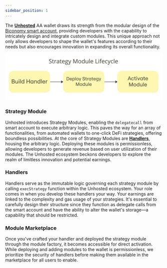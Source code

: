 ```yaml
---
sidebar_position: 1
---
```


The **[Unhosted](https://unhosted.com/)** AA wallet draws its strength from the modular design of the [Biconomy smart account](https://docs.biconomy.io/), providing developers with the capability to intricately design and integrate custom modules. This unique approach not only allows developers to shape the wallet's features according to their needs but also encourages innovation in expanding its overall functionality.

![Intro](./img/intro.jpg)

### Strategy Module

Unhosted introduces Strategy Modules, enabling the `delegatecall` from smart account to execute arbitrary logic. This paves the way for an array of functionalities, from automated wallets to one-click DeFi strategies, offering boundless possibilities. At the core of Strategy Modules are **[Handlers](./Handlers)**, housing the arbitrary logic. Deploying these modules is permissionless, allowing developers to generate revenue based on user utilization of their modules. The Unhosted ecosystem beckons developers to explore the realm of limitless innovation and potential earnings.

### Handlers

Handlers serve as the immutable logic governing each strategy module by calling `execStrategy` function within the Unhosted ecosystem. Your role comes in when you develop these handlers your way. Your earnings are linked to the complexity and gas usage of your strategies.
It's essential to carefully design their structure since they function as delegate calls from the smart account and have the ability to alter the wallet's storage—a capability that should be restricted.

### Module Marketplace

Once you've crafted your handler and deployed the strategy module through the module factory, it becomes accessible for direct activation. While deploying and adding modules to the wallet is permissionless, we prioritize the security of handlers before making them available in the marketplace for all users to enable.